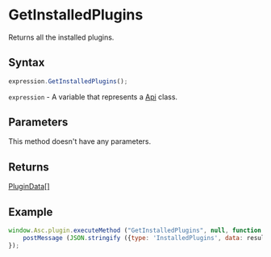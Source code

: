 # GetInstalledPlugins

Returns all the installed plugins.

## Syntax

```javascript
expression.GetInstalledPlugins();
```

`expression` - A variable that represents a [Api](../Api.md) class.

## Parameters

This method doesn't have any parameters.

## Returns

[PluginData[]](../../Enumeration/PluginData.md)

## Example

```javascript
window.Asc.plugin.executeMethod ("GetInstalledPlugins", null, function (result) {
    postMessage (JSON.stringify ({type: 'InstalledPlugins', data: result }));
});
```
